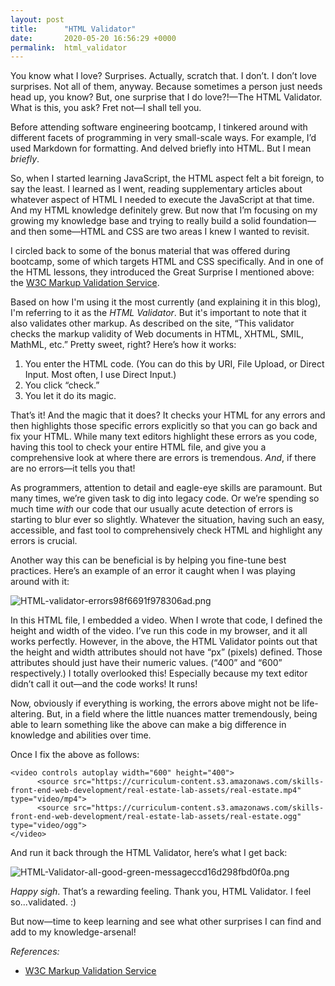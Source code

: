 ```yaml
---
layout: post
title:      "HTML Validator"
date:       2020-05-20 16:56:29 +0000
permalink:  html_validator
---
```


You know what I love? Surprises. Actually, scratch that. I don’t. I don’t love surprises. Not all of them, anyway. Because sometimes a person just needs head up, you know? But, one surprise that I do love?!—The HTML Validator. What is this, you ask? Fret not—I shall tell you.

Before attending software engineering bootcamp, I tinkered around with different facets of programming in very small-scale ways. For example, I’d used Markdown for formatting. And delved briefly into HTML. But I mean *briefly*.

So, when I started learning JavaScript, the HTML aspect felt a bit foreign, to say the least. I learned as I went, reading supplementary articles about whatever aspect of HTML I needed to execute the JavaScript at that time. And my HTML knowledge definitely grew. But now that I’m focusing on my growing my knowledge base and trying to really build a solid foundation—and then some—HTML and CSS are two areas I knew I wanted to revisit.

I circled back to some of the bonus material that was offered during bootcamp, some of which targets HTML and CSS specifically. And in one of the HTML lessons, they introduced the Great Surprise I mentioned above: the [W3C Markup Validation Service](https://validator.w3.org/).

Based on how I'm using it the most currently (and explaining it in this blog), I'm referring to it as the *HTML Validator*. But it's important to note that it also validates other markup. As described on the site, “This validator checks the markup validity of Web documents in HTML, XHTML, SMIL, MathML, etc.” Pretty sweet, right? Here’s how it works:

1.	You enter the HTML code. (You can do this by URI, File Upload, or Direct Input. Most often, I use Direct Input.)
2.	You click “check.” 
3.	You let it do its magic.

That’s it! And the magic that it does? It checks your HTML for any errors and then highlights those specific errors explicitly so that you can go back and fix your HTML. While many text editors highlight these errors as you code, having this tool to check your entire HTML file, and give you a comprehensive look at where there are errors is tremendous. *And*, if there are no errors—it tells you that!

As programmers, attention to detail and eagle-eye skills are paramount. But many times, we’re given task to dig into legacy code. Or we’re spending so much time *with* our code that our usually acute detection of errors is starting to blur ever so slightly. Whatever the situation, having such an easy, accessible, and fast tool to comprehensively check HTML and highlight any errors is crucial.

Another way this can be beneficial is by helping you fine-tune best practices. Here’s an example of an error it caught when I was playing around with it:

![HTML-validator-errors98f6691f978306ad.png](https://www.pastepic.xyz/images/2020/05/20/HTML-validator-errors98f6691f978306ad.png)

In this HTML file, I embedded a video. When I wrote that code, I defined the height and width of the video. I’ve run this code in my browser, and it all works perfectly. However, in the above, the HTML Validator points out that the height and width attributes should not have “px” (pixels) defined. Those attributes should just have their numeric values. (“400” and “600” respectively.) I totally overlooked this! Especially because my text editor didn’t call it out—and the code works! It runs!

Now, obviously if everything is working, the errors above might not be life-altering. But, in a field where the little nuances matter tremendously, being able to learn something like the above can make a big difference in knowledge and abilities over time.

Once I fix the above as follows:

```
<video controls autoplay width="600" height="400">
      <source src="https://curriculum-content.s3.amazonaws.com/skills-front-end-web-development/real-estate-lab-assets/real-estate.mp4" type="video/mp4">
      <source src="https://curriculum-content.s3.amazonaws.com/skills-front-end-web-development/real-estate-lab-assets/real-estate.ogg" type="video/ogg">
</video>
```


And run it back through the HTML Validator, here’s what I get back:

 ![HTML-Validator-all-good-green-messageccd16d298fbd0f0a.png](https://www.pastepic.xyz/images/2020/05/20/HTML-Validator-all-good-green-messageccd16d298fbd0f0a.png)
 
*Happy sigh*. That’s a rewarding feeling. Thank you, HTML Validator. I feel so...validated. :)

But now—time to keep learning and see what other surprises I can find and add to my knowledge-arsenal!


*References:*
- [W3C Markup Validation Service](https://validator.w3.org/)

